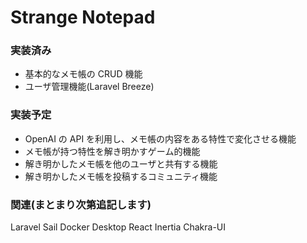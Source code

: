 # Strange Notepad

### 実装済み

-   基本的なメモ帳の CRUD 機能
-   ユーザ管理機能(Laravel Breeze)

### 実装予定

-   OpenAI の API を利用し、メモ帳の内容をある特性で変化させる機能
-   メモ帳が持つ特性を解き明かすゲーム的機能
-   解き明かしたメモ帳を他のユーザと共有する機能
-   解き明かしたメモ帳を投稿するコミュニティ機能

### 関連(まとまり次第追記します)

Laravel Sail
Docker Desktop
React
Inertia
Chakra-UI

